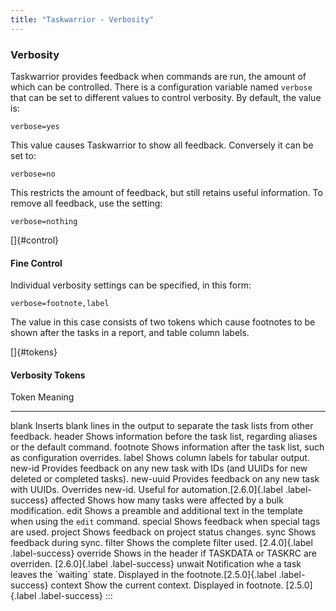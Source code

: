 ```yaml
---
title: "Taskwarrior - Verbosity"
---
```


### Verbosity

Taskwarrior provides feedback when commands are run, the amount of which can be
controlled. There is a configuration variable named `verbose` that can be set to
different values to control verbosity. By default, the value is:

    verbose=yes

This value causes Taskwarrior to show all feedback. Conversely it can be set to:

    verbose=no

This restricts the amount of feedback, but still retains useful information. To
remove all feedback, use the setting:

    verbose=nothing

[]{#control}

#### Fine Control

Individual verbosity settings can be specified, in this form:

    verbose=footnote,label

The value in this case consists of two tokens which cause footnotes to be shown
after the tasks in a report, and table column labels.

[]{#tokens}

#### Verbosity Tokens

  Token      Meaning
  ---------- ----------------------------------------------------------------------------------------------------------------------
  blank      Inserts blank lines in the output to separate the task lists from other feedback.
  header     Shows information before the task list, regarding aliases or the default command.
  footnote   Shows information after the task list, such as configuration overrides.
  label      Shows column labels for tabular output.
  new-id     Provides feedback on any new task with IDs (and UUIDs for new deleted or completed tasks).
  new-uuid   Provides feedback on any new task with UUIDs. Overrides new-id. Useful for automation.[2.6.0]{.label .label-success}
  affected   Shows how many tasks were affected by a bulk modification.
  edit       Shows a preamble and additional text in the template when using the `edit` command.
  special    Shows feedback when special tags are used.
  project    Shows feedback on project status changes.
  sync       Shows feedback during sync.
  filter     Shows the complete filter used. [2.4.0]{.label .label-success}
  override   Shows in the header if TASKDATA or TASKRC are overriden. [2.6.0]{.label .label-success}
  unwait     Notification whe a task leaves the \`waiting\` state. Displayed in the footnote.[2.5.0]{.label .label-success}
  context    Show the current context. Displayed in footnote. [2.5.0]{.label .label-success}
:::
